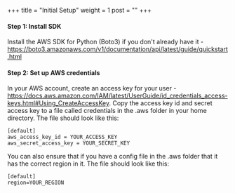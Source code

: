 +++
title = "Initial Setup"
weight = 1
post = ""
+++

#### **Step 1:** Install SDK
Install the AWS SDK for Python (Boto3) if you don't already have it - https://boto3.amazonaws.com/v1/documentation/api/latest/guide/quickstart.html

#### **Step 2:** Set up AWS credentials 
In your AWS account, create an access key for your user - https://docs.aws.amazon.com/IAM/latest/UserGuide/id_credentials_access-keys.html#Using_CreateAccessKey. Copy the access key id and secret access key to a file called credentials in the .aws folder in your home directory. The file should look like this:
```
[default]
aws_access_key_id = YOUR_ACCESS_KEY
aws_secret_access_key = YOUR_SECRET_KEY
```

You can also ensure that if you have a config file in the .aws folder that it has the correct region in it. The file should look like this:
```
[default]
region=YOUR_REGION
```